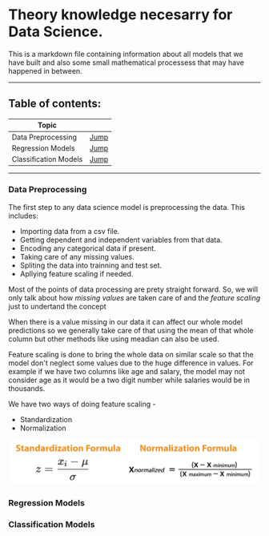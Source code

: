 # Theory knowledge necesarry for Data Science.

This is a markdown file containing information about all models that we have built and also some small mathematical processess that may have happened in between.

---

## Table of contents:

| Topic                 |                                |
|-----------------------|--------------------------------|
| Data Preprocessing    | [Jump](#data-preprocessing)    |
| Regression Models     | [Jump](#regression-models)     |
| Classification Models | [Jump](#classification-models) |

---

### Data Preprocessing

The first step to any data science model is preprocessing the data. This includes:  
* Importing data from a csv file.
* Getting dependent and independent variables from that data.
* Encoding any categorical data if present.
* Taking care of any missing values.
* Spliting the data into trainning and test set.
* Apllying feature scaling if needed.

Most of the points of data processing are prety straight forward. So, we will only talk about how *missing values* are taken care of and the *feature scaling* just to undertand the concept

When there is a value missing in our data it can affect our whole model predictions so we generally take care of that using the mean of that whole column but other methods like using meadian can also be used.

Feature scaling is done to bring the whole data on similar scale so that the model don't neglect some values due to the huge difference in values. For example if we have two columns like age and salary, the model may not consider age as it would be a two digit number while salaries would be in thousands.  

We have two ways of doing feature scaling -
* Standardization  
* Normalization

![Standardization and normalization formula](images/Standard-Normal.jpg)

### Regression Models



### Classification Models